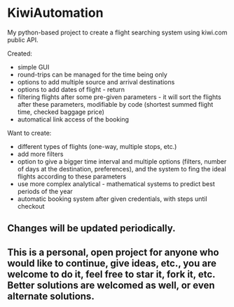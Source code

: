 # KiwiAutomation
My python-based project to create a flight searching system using kiwi.com public API.

Created:
 - simple GUI
 - round-trips can be managed for the time being only
 - options to add multiple source and arrival destinations
 - options to add dates of flight - return
 - filtering flights after some pre-given parameters - it will sort the flights after these parameters, 
   modifiable by code (shortest summed flight time, checked baggage price)
 - automatical link access of the booking

Want to create:
 - different types of flights (one-way, multiple stops, etc.)
 - add more filters
 - option to give a bigger time interval and multiple options (filters, number of days at the destination, preferences),
   and the system to fing the ideal flights according to these parameters
 - use more complex analytical - mathematical systems to predict best periods of the year
 - automatic booking system after given credentials, with steps until checkout
 
## Changes will be updated periodically.

## This is a personal, open project for anyone who would like to continue, give ideas, etc., you are welcome to do it, feel free to star it, fork it, etc. Better solutions are welcomed as well, or even alternate solutions.
